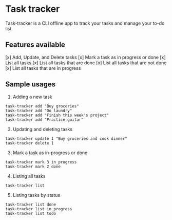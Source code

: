 # Task tracker
Task-tracker is a CLI offline app to track your tasks and manage your to-do list.

## Features available
[x] Add, Update, and Delete tasks
[x] Mark a task as in progress or done
[x] List all tasks
[x] List all tasks that are done
[x] List all tasks that are not done
[x] List all tasks that are in progress

## Sample usages
1. Adding a new task
```
task-tracker add "Buy groceries"
task-tracker add "Do laundry"
task-tracker add "Finish this week's project"
task-tracker add "Practice guitar"
```

3. Updating and deleting tasks
```
task-tracker update 1 "Buy groceries and cook dinner"
task-tracker delete 1
```

3. Mark a task as in-progress or done
```
task-tracker mark 3 in_progress
task-tracker mark 2 done
```

4. Listing all tasks
```
task-tracker list
```

5. Listing tasks by status
```
task-tracker list done
task-tracker list in_progress
task-tracker list todo
```

